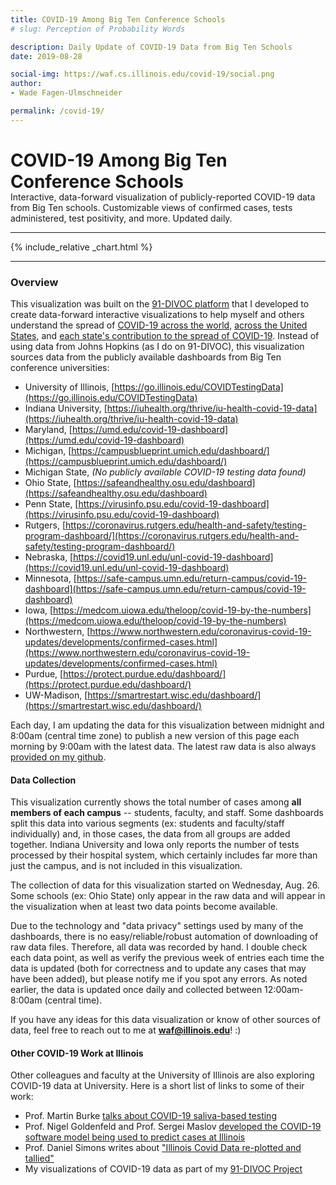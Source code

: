 ```yaml
---
title: COVID-19 Among Big Ten Conference Schools
# slug: Perception of Probability Words

description: Daily Update of COVID-19 Data from Big Ten Schools
date: 2019-08-28

social-img: https://waf.cs.illinois.edu/covid-19/social.png
author:
- Wade Fagen-Ulmschneider

permalink: /covid-19/
---
```


<link rel="stylesheet" href="css.css">

<h1>COVID-19 Among Big Ten Conference Schools</h1>
<div class="lead" style="margin-top: -20px;">
Interactive, data-forward visualization of publicly-reported COVID-19 data from Big Ten schools.  Customizable views of confirmed cases, tests administered,  test positivity, and more. Updated daily. <i id="jhu-updated"></i>
</div>

<hr>



<div id="sizer"></div>
{% include_relative _chart.html %}


<hr>

<h3>Overview</h3>

This visualization was built on the <a href="https://91-divoc.com/">91-DIVOC platform</a> that I developed to create data-forward interactive visualizations to help myself and others understand the spread of <a href="https://91-divoc.com/pages/covid-visualization/#countries">COVID-19 across the world</a>, <a href="https://91-divoc.com/pages/covid-visualization/#states">across the United States</a>, and <a href="https://91-divoc.com/pages/coronavirus-contribution-by-state/">each state's contribution to the spread of COVID-19</a>. Instead of using data from Johns Hopkins (as I do on 91-DIVOC), this visualization sources data from the publicly available dashboards from Big Ten conference universities:

- University of Illinois, [https://go.illinois.edu/COVIDTestingData](https://go.illinois.edu/COVIDTestingData)
- Indiana University, [https://iuhealth.org/thrive/iu-health-covid-19-data](https://iuhealth.org/thrive/iu-health-covid-19-data)
- Maryland, [https://umd.edu/covid-19-dashboard](https://umd.edu/covid-19-dashboard)
- Michigan, [https://campusblueprint.umich.edu/dashboard/](https://campusblueprint.umich.edu/dashboard/)
- Michigan State, *(No publicly available COVID-19 testing data found)*
- Ohio State, [https://safeandhealthy.osu.edu/dashboard](https://safeandhealthy.osu.edu/dashboard)
- Penn State, [https://virusinfo.psu.edu/covid-19-dashboard](https://virusinfo.psu.edu/covid-19-dashboard)
- Rutgers, [https://coronavirus.rutgers.edu/health-and-safety/testing-program-dashboard/](https://coronavirus.rutgers.edu/health-and-safety/testing-program-dashboard/)
- Nebraska, [https://covid19.unl.edu/unl-covid-19-dashboard](https://covid19.unl.edu/unl-covid-19-dashboard)
- Minnesota, [https://safe-campus.umn.edu/return-campus/covid-19-dashboard](https://safe-campus.umn.edu/return-campus/covid-19-dashboard)
- Iowa, [https://medcom.uiowa.edu/theloop/covid-19-by-the-numbers](https://medcom.uiowa.edu/theloop/covid-19-by-the-numbers)
- Northwestern, [https://www.northwestern.edu/coronavirus-covid-19-updates/developments/confirmed-cases.html](https://www.northwestern.edu/coronavirus-covid-19-updates/developments/confirmed-cases.html)
- Purdue, [https://protect.purdue.edu/dashboard/](https://protect.purdue.edu/dashboard/)
- UW-Madison, [https://smartrestart.wisc.edu/dashboard/](https://smartrestart.wisc.edu/dashboard/)

Each day, I am updating the data for this visualization between midnight and 8:00am (central time zone) to publish a new version of this page each morning by 9:00am with the latest data.  The latest raw data is also always [provided on my github](https://github.com/wadefagen/waf.cs.illinois.edu/blob/master/covid-19/data/data.csv).


<h4>Data Collection</h4>

This visualization currently shows the total number of cases among **all members of each campus** -- students, faculty, and staff.  Some dashboards split this data into various segments (ex: students and faculty/staff individually) and, in those cases, the data from all groups are added together.  Indiana University and Iowa only reports the number of tests processed by their hospital system, which certainly includes far more than just the campus, and is not included in this visualization.

The collection of data for this visualization started on Wednesday, Aug. 26.  Some schools (ex: Ohio State) only appear in the raw data and will appear in the visualization when at least two data points become available.

Due to the technology and &quot;data privacy&quot; settings used by many of the dashboards, there is no easy/reliable/robust automation of downloading of raw data files. Therefore, all data was recorded by hand.  I double check each data point, as well as verify the previous week of entries each time the data is updated (both for correctness and to update any cases that may have been added), but please notify me if you spot any errors.  As noted earlier, the data is updated once daily and collected between 12:00am-8:00am (central time).

If you have any ideas for this data visualization or know of other sources of data, feel free to reach out to me at <b>waf@illinois.edu</b>! :)


<h4>Other COVID-19 Work at Illinois</h4>

Other colleagues and faculty at the University of Illinois are also exploring COVID-19 data at University.  Here is a short list of links to some of their work:

- Prof. Martin Burke [talks about COVID-19 saliva-based testing](https://chemistry.illinois.edu/news/2020-08-11/martin-burke-talks-about-covid-19-saliva-based-testing-national-media)
- Prof. Nigel Goldenfeld and Prof. Sergei Maslov [developed the COVID-19 software model being used to predict cases at Illinois](https://news.illinois.edu/view/6367/1987403071)
- Prof. Daniel Simons writes about ["Illinois Covid Data re-plotted and tallied"](http://dansimons.com/Illinois_covid_info.html?fbclid=IwAR0yZC1LKHgjbZ4NnZKE45d8AOi0nz6twalfG7F2mWdhajLAYvbNymhC8fA)
- My visualizations of COVID-19 data as part of my [91-DIVOC Project](https://91-divoc.com/)



<script defer src="https://code.jquery.com/jquery-3.5.1.min.js" integrity="sha256-9/aliU8dGd2tb6OSsuzixeV4y/faTqgFtohetphbbj0=" crossorigin="anonymous"></script>
<script defer src="https://cdn.jsdelivr.net/npm/lodash@4.17.19/lodash.min.js" integrity="sha256-Jvh9+A4HNbbWsWl1Dw7kAzNsU3y8elGIjLnUSUNMtLg=" crossorigin="anonymous"></script>
<script defer src="https://d3js.org/d3.v5.min.js" crossorigin="anonymous"></script>

<script defer src="/static/js/d3-tip.js"></script>
<script defer src="src/updated.js"></script>
<script defer src="src/vis.js"></script>
